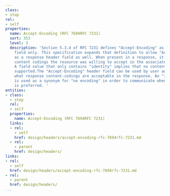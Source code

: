 ```yaml
---
class:
- stop
rel:
- self
properties:
  name: Accept-Encoding (RFC 7694RFC 7231)
  sort: 353
  level: 3
  description: 'Section 5.3.4 of RFC 7231 defines "Accept-Encoding" as a request header
    field only. This specification expands that definition to allow "Accept-Encoding"
    as a response header field as well. When present in a response, it indicates what
    content codings the resource was willing to accept in the associated request.
    A field value that only contains "identity" implies that no content codings were
    supported.The "Accept-Encoding" header field can be used by user agents to indicate
    what response content-codings are acceptable in the response. An "identity" token
    is used as a synonym for "no encoding" in order to communicate when no encoding
    is preferred. '
entities:
- class:
  - stop
  rel:
  - self
  properties:
    name: Accept-Encoding (RFC 7694RFC 7231)
  links:
  - rel:
    - self
    href: design/headers/accept-encoding-rfc-7694rfc-7231.md
  - rel:
    - parent
    href: design/headers/
links:
- rel:
  - self
  href: design/headers/accept-encoding-rfc-7694rfc-7231.md
- rel:
  - parent
  href: design/headers/
...
```

